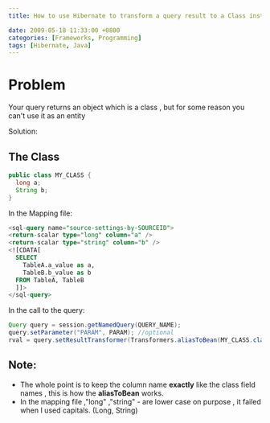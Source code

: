 ```yaml
---
title: How to use Hibernate to transform a query result to a Class instance

date: 2009-05-18 11:33:00 +0800
categories: [Frameworks, Programming]
tags: [Hibernate, Java]
---
```


# Problem

Your query returns an object which is a class , but for some reason you can't use it as an entity

Solution:

## The Class

```java
public class MY_CLASS {   
  long a;   
  String b;   
}
```

In the Mapping file:

```sql
<sql-query name="source-settings-by-SOURCEID">   
<return-scalar type="long" column="a" />   
<return-scalar type="string" column="b" />   
<![CDATA[   
  SELECT   
    TableA.a_value as a,   
    TableB.b_value as b   
  FROM TableA, TableB   
  ]]>   
</sql-query>
```

In the call to the query: 

```java
Query query = session.getNamedQuery(QUERY_NAME);   
query.setParameter("PARAM", PARAM); //optional   
rval = query.setResultTransformer(Transformers.aliasToBean(MY_CLASS.class)).list();
```

## Note:

  * The whole point is to keep the column name **exactly** like the class field names , this is how the **aliasToBean** works.
  * In the mapping file ,"long" ,"string" - are lower case on purpose , it failed when I used capitals. (Long, String)